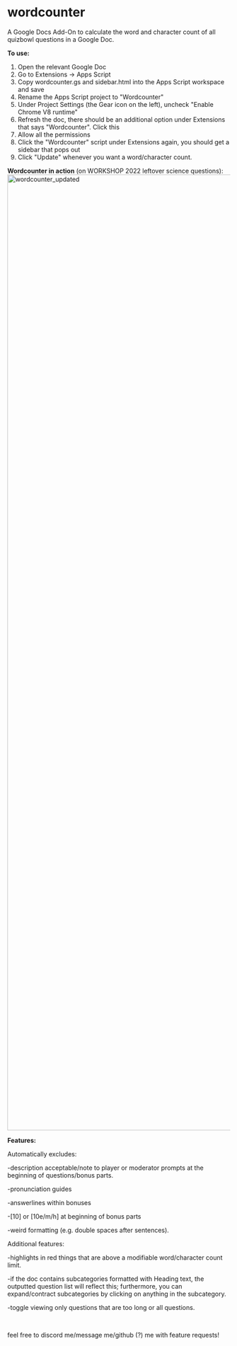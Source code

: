# wordcounter

A Google Docs Add-On to calculate the word and character count of all quizbowl questions in a Google Doc.

<b>To use:</b>
1. Open the relevant Google Doc
2. Go to Extensions -> Apps Script
3. Copy wordcounter.gs and sidebar.html into the Apps Script workspace and save
4. Rename the Apps Script project to "Wordcounter"
5. Under Project Settings (the Gear icon on the left), uncheck "Enable Chrome V8 runtime"
6. Refresh the doc, there should be an additional option under Extensions that says "Wordcounter". Click this
7. Allow all the permissions
8. Click the "Wordcounter" script under Extensions again, you should get a sidebar that pops out
9. Click "Update" whenever you want a word/character count.

<b>Wordcounter in action</b> (on WORKSHOP 2022 leftover science questions):
<img width="2161" alt="wordcounter_updated" src="https://user-images.githubusercontent.com/8041675/184432235-f82096d3-0f69-41db-970a-01736328d64e.png">


<b>Features:</b>


Automatically excludes:

-description acceptable/note to player or moderator prompts at the beginning of questions/bonus parts.

-pronunciation guides

-answerlines within bonuses

-[10] or [10e/m/h] at beginning of bonus parts

-weird formatting (e.g. double spaces after sentences).

Additional features:

-highlights in red things that are above a modifiable word/character count limit.

-if the doc contains subcategories formatted with Heading text, the outputted question list will reflect this; furthermore, you can expand/contract subcategories by clicking on anything in the subcategory.

-toggle viewing only questions that are too long or all questions.

<br>

feel free to discord me/message me/github (?) me with feature requests!

